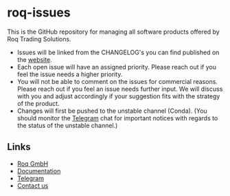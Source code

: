 # roq-issues

This is the GitHub repository for managing all software products offered by
Roq Trading Solutions.

* Issues will be linked from the CHANGELOG's you can find published on the
  [website](https://roq-trading.com/docs/releases/).
* Each open issue will have an assigned priority.
  Please reach out if you feel the issue needs a higher priority.
* You will not be able to comment on the issues for commercial reasons.
  Please reach out if you feel an issue needs further input.
  We will discuss with you and adjust accordingly if your suggestion fits with
  the strategy of the product.
* Changes will first be pushed to the unstable channel (Conda).
  (You should monitor the [Telegram](https://t.me/roq_trading) chat for important
  notices with regards to the status of the unstable channel.)

## Links

* [Roq GmbH](https://roq-trading.com/)
* [Documentation](https://roq-trading.com/docs/)
* [Telegram](https://t.me/roq_trading)
* [Contact us](mailto:info@roq-trading.com)
